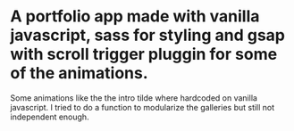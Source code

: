 # A portfolio app made with vanilla javascript, sass for styling and gsap with scroll trigger pluggin for some of the animations. 
Some animations like the the intro tilde where hardcoded on vanilla javascript.
I tried to do a function to modularize the galleries but still not independent enough. 
